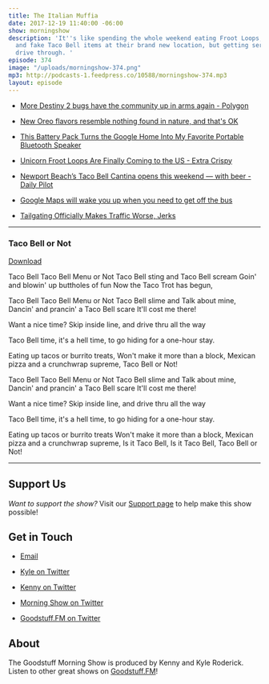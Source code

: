 ```yaml
---
title: The Italian Muffia
date: 2017-12-19 11:40:00 -06:00
show: morningshow
description: 'It''s like spending the whole weekend eating Froot Loops, oatmeal muffins,
  and fake Taco Bell items at their brand new location, but getting served from the
  drive through. '
episode: 374
image: "/uploads/morningshow-374.png"
mp3: http://podcasts-1.feedpress.co/10588/morningshow-374.mp3
layout: episode
---
```


* [More Destiny 2 bugs have the community up in arms again - Polygon](https://www.polygon.com/2017/12/18/16792948/destiny-2-bugs-three-of-coins-fated-engrams)

* [New Oreo flavors resemble nothing found in nature, and that's OK](https://thetakeout.com/new-oreo-flavors-resemble-nothing-found-in-nature-and-1821222994)

* [This Battery Pack Turns the Google Home Into My Favorite Portable Bluetooth Speaker](https://gizmodo.com/this-battery-pack-turns-your-google-home-into-the-best-1820957201)

* [Unicorn Froot Loops Are Finally Coming to the US - Extra Crispy](http://www.extracrispy.com/food/4603/unicorn-froot-loops-are-galloping-to-american-shores)

* [Newport Beach’s Taco Bell Cantina opens this weekend — with beer - Daily Pilot](http://www.latimes.com/socal/daily-pilot/news/tn-dpt-me-taco-bell-cantina-20171214-story.html)

* [Google Maps will wake you up when you need to get off the bus](https://www.engadget.com/2017/12/09/google-maps-commute-tracking/)

* [Tailgating Officially Makes Traffic Worse, Jerks](https://lifehacker.com/tailgating-officially-makes-traffic-worse-jerks-1821391848)

---

### Taco Bell or Not

[Download](https://www.dropbox.com/s/gxnpum6i1d98h7u/Taco%20Bell%20or%20Not.mp3?dl=0)

Taco Bell Taco Bell Menu or Not
Taco Bell sting and Taco Bell scream
Goin' and blowin' up buttholes of fun
Now the Taco Trot has begun,

Taco Bell Taco Bell Menu or Not
Taco Bell slime and Talk about mine,
Dancin' and prancin' a Taco Bell scare
It'll cost me there!

Want a nice time?
Skip inside line,
and drive thru all the way

Taco Bell time, it's a hell time,
to go hiding for a one-hour stay.

Eating up tacos or burrito treats,
Won't make it more than a block,
Mexican pizza and a crunchwrap supreme,
Taco Bell or Not!

Taco Bell Taco Bell Menu or Not
Taco Bell slime and Talk about mine,
Dancin' and prancin' a Taco Bell scare
It'll cost me there!

Want a nice time?
Skip inside line,
and drive thru all the way

Taco Bell time, it's a hell time,
to go hiding for a one-hour stay.

Eating up tacos or burrito treats
Won't make it more than a block,
Mexican pizza and a crunchwrap supreme,
Is it Taco Bell,
Is it Taco Bell,
Taco Bell or Not!

---

## Support Us

*Want to support the show?* Visit our [Support page](https://goodstuff.fm/support) to help make this show possible!

## Get in Touch

* [Email](mailto:kyle@goodstuff.fm)

* [Kyle on Twitter](http://twitter.com/dogburps)

* [Kenny on Twitter](http://twitter.com/pizzarobotics)

* [Morning Show on Twitter](http://twitter.com/morningshowam)

* [Goodstuff.FM on Twitter](http://twitter.com/goodstufffm)

## About

The Goodstuff Morning Show is produced by Kenny and Kyle Roderick. Listen to other great shows on [Goodstuff.FM](http://goodstuff.fm/shows)!